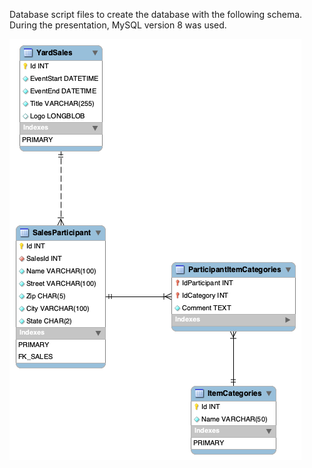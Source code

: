 Database script files to create the database with the following schema. During the presentation, MySQL version 8 was used.

![](yardsales.png)


